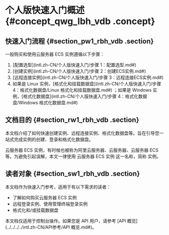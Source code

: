 # 个人版快速入门概述 {#concept_qwg_lbh_vdb .concept}

## 快速入门流程 {#section_pw1_rbh_vdb .section}

一般购买和使用云服务器 ECS 实例遵循以下步骤：

1.  [配置选型](intl.zh-CN/个人版快速入门/步骤 1：配置选型.md#)
2.  [创建实例](intl.zh-CN/个人版快速入门/步骤 2：创建ECS实例.md#)
3.  [远程连接实例](intl.zh-CN/个人版快速入门/步骤 3：远程连接ECS实例.md#)
4.  如果是 Linux 实例，[格式化和挂载数据盘](intl.zh-CN/个人版快速入门/步骤 4：格式化数据盘/Linux 格式化和挂载数据盘.md#) ；如果是 Windows 实例，[格式化数据盘](intl.zh-CN/个人版快速入门/步骤 4：格式化数据盘/Windows 格式化数据盘.md#)

## 文档目的 {#section_rw1_rbh_vdb .section}

本文档介绍了如何快速创建实例、远程连接实例、格式化数据盘等。旨在引导您一站式完成实例的创建、登录和格式化数据盘。

云服务器 ECS 实例，有时候也被称为阿里云服务器、云服务器、云服务器 ECS 等。为避免引起误解，本文一律使用 云服务器 ECS 实例 这一名称，简称 实例。

## 读者对象 {#section_sw1_rbh_vdb .section}

本文档作为快速入门参考，适用于有以下需求的读者：

-   了解如何购买云服务器 ECS 实例
-   远程登录实例、使用管理终端登录实例
-   格式化和/或挂载数据盘

本文档仅适用于控制台操作。如果您是 API 用户，请参考 [API 概览](../../../../intl.zh-CN/API参考/API 概览.md#)。

